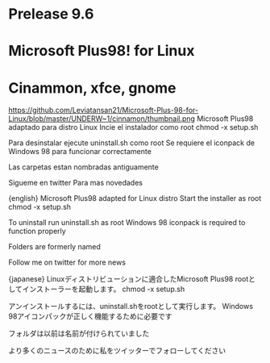 # Prelease 9.6
# Microsoft Plus98! for Linux
# Cinammon, xfce, gnome
https://github.com/Leviatansan21/Microsoft-Plus-98-for-Linux/blob/master/UNDERW~1/cinnamon/thumbnail.png
Microsoft Plus98 adaptado para distro Linux
Incie el instalador como root
chmod -x setup.sh

Para desinstalar ejecute uninstall.sh como root
Se requiere el iconpack de Windows 98 para funcionar correctamente

Las carpetas estan nombradas antiguamente

Sigueme en twitter Para mas novedades 

{english}
Microsoft Plus98 adapted for Linux distro
Start the installer as root
chmod -x setup.sh

To uninstall run uninstall.sh as root
Windows 98 iconpack is required to function properly

Folders are formerly named

Follow me on twitter for more news

{japanese}
Linuxディストリビューションに適合したMicrosoft Plus98
rootとしてインストーラーを起動します。
chmod -x setup.sh

アンインストールするには、uninstall.shをrootとして実行します。
Windows 98アイコンパックが正しく機能するために必要です

フォルダは以前は名前が付けられていました

より多くのニュースのために私をツイッターでフォローしてください
